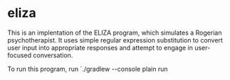 # eliza

This is an implentation of the ELIZA program, which simulates a Rogerian psychotherapist.  It uses simple regular expression substitution to convert user input into appropriate responses and attempt to engage in user-focused conversation.

To run this program, run `./gradlew --console plain run
